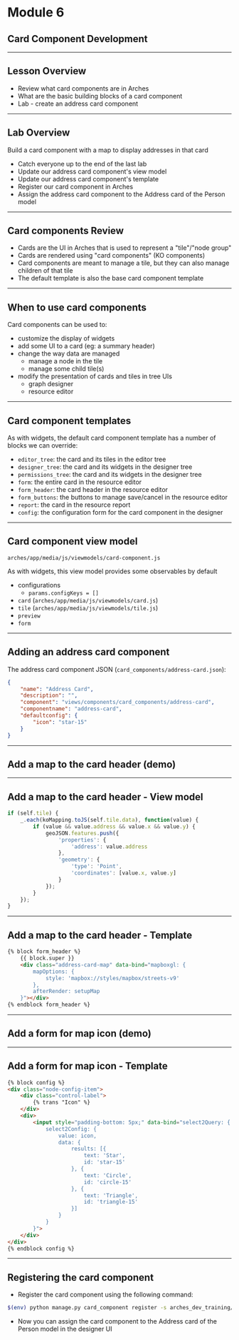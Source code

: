 <!-- sectionTitle: Module 6: Card Component Development -->

# Module 6
## Card Component Development

---

## Lesson Overview

- Review what card components are in Arches
- What are the basic building blocks of a card component
- Lab - create an address card component

---

## Lab Overview

Build a card component with a map to display addresses in that card
- Catch everyone up to the end of the last lab
- Update our address card component's view model
- Update our address card component's template
- Register our card component in Arches
- Assign the address card component to the Address card of the Person model

---

## Card components Review

- Cards are the UI in Arches that is used to represent a "tile"/"node group"
- Cards are rendered using "card components" (KO components)
- Card components are meant to manage a tile, but they can also manage children of that tile
- The default template is also the base card component template

---

## When to use card components

Card components can be used to:
- customize the display of widgets
- add some UI to a card (eg: a summary header)
- change the way data are managed
    - manage a node in the tile
    - manage some child tile(s)
- modify the presentation of cards and tiles in tree UIs
    - graph designer
    - resource editor

---

## Card component templates

As with widgets, the default card component template has a number of blocks we can override:
- `editor_tree`: the card and its tiles in the editor tree
- `designer_tree`: the card and its widgets in the designer tree
- `permissions_tree`: the card and its widgets in the designer tree
- `form`: the entire card in the resource editor
- `form_header`: the card header in the resource editor
- `form_buttons`: the buttons to manage save/cancel in the resource editor
- `report`: the card in the resource report
- `config`: the configuration form for the card component in the designer

---

## Card component view model

`arches/app/media/js/viewmodels/card-component.js`

As with widgets, this view model provides some observables by default
- configurations
    - `params.configKeys = []`
- `card` (`arches/app/media/js/viewmodels/card.js`)
- `tile` (`arches/app/media/js/viewmodels/tile.js`)
- `preview`
- `form`

---

## Adding an address card component

The address card component JSON (`card_components/address-card.json`):
```json
{
    "name": "Address Card",
    "description": "",
    "component": "views/components/card_components/address-card",
    "componentname": "address-card",
    "defaultconfig": {
        "icon": "star-15"
    }
}
```

---

## Add a map to the card header (demo)

---

## Add a map to the card header - View model

```js
if (self.tile) {
    _.each(koMapping.toJS(self.tile.data), function(value) {
        if (value && value.address && value.x && value.y) {
            geoJSON.features.push({
                'properties': {
                    'address': value.address
                },
                'geometry': {
                    'type': 'Point',
                    'coordinates': [value.x, value.y]
                }
            });
        }
    });
}
```

---

## Add a map to the card header - Template

```HTML
{% block form_header %}
    {{ block.super }}
    <div class="address-card-map" data-bind="mapboxgl: {
        mapOptions: {
            style: 'mapbox://styles/mapbox/streets-v9'
        },
        afterRender: setupMap
    }"></div>
{% endblock form_header %}
```

---

## Add a form for map icon (demo)

---

## Add a form for map icon - Template

```HTML
{% block config %}
<div class="node-config-item">
    <div class="control-label">
        {% trans "Icon" %}
    </div>
    <div>
        <input style="padding-bottom: 5px;" data-bind="select2Query: {
            select2Config: {
                value: icon,
                data: {
                    results: [{
                        text: 'Star',
                        id: 'star-15'
                    }, {
                        text: 'Circle',
                        id: 'circle-15'
                    }, {
                        text: 'Triangle',
                        id: 'triangle-15'
                    }]
                }
            }
        }">
    </div>
</div>
{% endblock config %}
```

---

## Registering the card component

- Register the card component using the following command:
```bash
$(env) python manage.py card_component register -s arches_dev_training/card_components/address-card.json
```
- Now you can assign the card component to the Address card of the Person model in the designer UI
